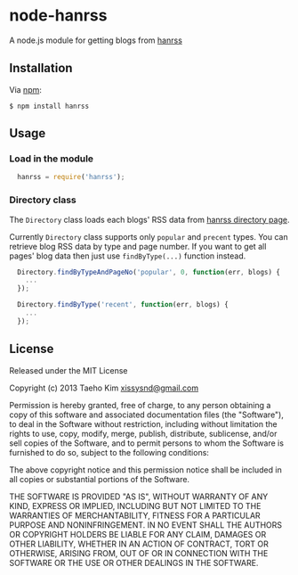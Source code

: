 # node-hanrss

A node.js module for getting blogs from [hanrss](http://www.hanrss.)


## Installation

Via [npm](https://npmjs.org):

    $ npm install hanrss
  

## Usage

### Load in the module
```javascript
  hanrss = require('hanrss');
```

### Directory class
The `Directory` class loads each blogs' RSS data from 
[hanrss directory page](http://www.hanrss.com/directory/).

Currently `Directory` class supports only `popular` and `precent` types.
You can retrieve blog RSS data by type and page number. If you want to 
get all pages' blog data then just use `findByType(...)` function instead.

```javascript
  Directory.findByTypeAndPageNo('popular', 0, function(err, blogs) {
    ...
  });

  Directory.findByType('recent', function(err, blogs) {
    ...
  });
```


## License

Released under the MIT License

Copyright (c) 2013 Taeho Kim <xissysnd@gmail.com>

Permission is hereby granted, free of charge, to any person obtaining a copy
of this software and associated documentation files (the "Software"), to deal
in the Software without restriction, including without limitation the rights
to use, copy, modify, merge, publish, distribute, sublicense, and/or sell
copies of the Software, and to permit persons to whom the Software is
furnished to do so, subject to the following conditions:

The above copyright notice and this permission notice shall be included in
all copies or substantial portions of the Software.

THE SOFTWARE IS PROVIDED "AS IS", WITHOUT WARRANTY OF ANY KIND, EXPRESS OR IMPLIED, INCLUDING BUT NOT LIMITED TO THE WARRANTIES OF MERCHANTABILITY, FITNESS FOR A PARTICULAR PURPOSE AND NONINFRINGEMENT. IN NO EVENT SHALL THE AUTHORS OR COPYRIGHT HOLDERS BE LIABLE FOR ANY CLAIM, DAMAGES OR OTHER LIABILITY, WHETHER IN AN ACTION OF CONTRACT, TORT OR OTHERWISE, ARISING FROM, OUT OF OR IN CONNECTION WITH THE SOFTWARE OR THE USE OR OTHER DEALINGS IN THE SOFTWARE.
